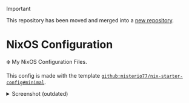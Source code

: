 > [!IMPORTANT]
> This repository has been moved and merged into a [new repository](https://github.com/fdnt7/nixcfgs).

# NixOS Configuration

❄️ My NixOS Configuration Files.

This config is made with the template [`github:misterio77/nix-starter-config#minimal`](https://github.com/Misterio77/nix-starter-configs).

<details>

<summary>Screenshot (outdated)</summary>

![preview](./assets/screenshot.png)

</details>
